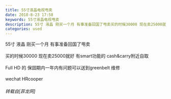 ```yaml
---
title: 55寸液晶电视甩卖
date: 2018-8-23 17:58
keywords: 55寸液晶电视甩卖
description: 55寸 液晶 刚买一个月 有事准备回国了甩卖买的时候30000 现在卖25000就好 有smart功能的 cash&carry附近自取Full HD 的 保固期内一年内有问题可以送到greenbelt 维修wechat HRcooper
categories: used
---
```

<td class="t_f" id="postmessage_1680141">

55寸 液晶 刚买一个月 有事准备回国了甩卖<br/>
<br/>
买的时候30000 现在卖25000就好 有smart功能的 cash&amp;carry附近自取<br/>
<br/>
Full HD 的 保固期内一年内有问题可以送到greenbelt 维修<br/>
<br/>
wechat HRcooper</td>
###### 转载自[菲龙网]